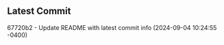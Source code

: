 
## Latest Commit
67720b2 - Update README with latest commit info (2024-09-04 10:24:55 -0400) <Yunxi-Zhou>
